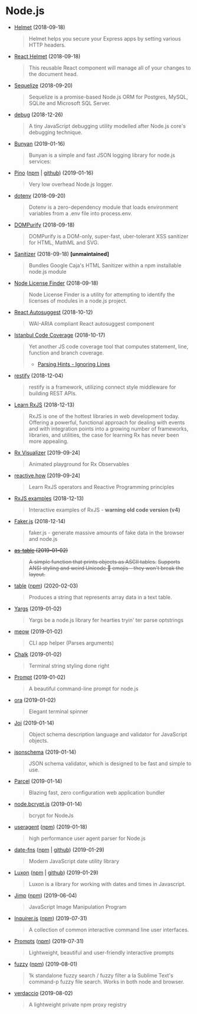 # Node.js

- [Helmet](https://github.com/helmetjs/helmet) (2018-09-18)

  > Helmet helps you secure your Express apps by setting various HTTP headers.

- [React Helmet](https://github.com/nfl/react-helmet) (2018-09-18)

  > This reusable React component will manage all of your changes to the document head.

- [Sequelize](https://github.com/sequelize/sequelize) (2018-09-20)

  > Sequelize is a promise-based Node.js ORM for Postgres, MySQL, SQLite and Microsoft SQL Server.

- [debug](https://github.com/visionmedia/debug) (2018-12-26)

  > A tiny JavaScript debugging utility modelled after Node.js core's debugging technique.

- [Bunyan](https://github.com/trentm/node-bunyan) (2019-01-16)

  > Bunyan is a simple and fast JSON logging library for node.js services:

- [Pino](https://getpino.io/) ([npm](https://www.npmjs.com/package/pino) | [github](https://github.com/pinojs/pino)) (2019-01-16)

  > Very low overhead Node.js logger.

- [dotenv](https://github.com/motdotla/dotenv) (2018-09-20)

  > Dotenv is a zero-dependency module that loads environment variables from a .env file into process.env.

- [DOMPurify](https://github.com/cure53/DOMPurify) (2018-09-18)

  > DOMPurify is a DOM-only, super-fast, uber-tolerant XSS sanitizer for HTML, MathML and SVG.

- [Sanitizer](https://github.com/theSmaw/Caja-HTML-Sanitizer) (2018-09-18) **[unmaintained]**

  > Bundles Google Caja's HTML Sanitizer within a npm installable node.js module

- [Node License Finder](https://github.com/iandotkelly/nlf) (2018-09-18)

  > Node License Finder is a utility for attempting to identify the licenses of modules in a node.js project.

- [React Autosuggest](https://github.com/moroshko/react-autosuggest) (2018-10-12)

  > WAI-ARIA compliant React autosuggest component

- [Istanbul Code Coverage](https://github.com/istanbuljs) (2018-10-17)

  > Yet another JS code coverage tool that computes statement, line, function and branch coverage.
  >
  > - [Parsing Hints - Ignoring Lines](https://github.com/istanbuljs/nyc#parsing-hints-ignoring-lines)

- [restify](http://restify.com) (2018-12-04)

  > restify is a framework, utilizing connect style middleware for building REST APIs.

- [Learn RxJS](https://www.learnrxjs.io) (2018-12-13)

  > RxJS is one of the hottest libraries in web development today. Offering a powerful, functional approach for dealing with events and with integration points into a growing number of frameworks, libraries, and utilities, the case for learning Rx has never been more appealing.

- [Rx Visualizer](https://rxviz.com) [2019-09-24]

  > Animated playground for Rx Observables

- [reactive.how](https://reactive.how) [2019-09-24]

  > Learn RxJS operators and Reactive Programming principles

- [RxJS examples](https://xgrommx.github.io/rx-book/content/observable/observable_instance_methods/index.html) (2018-12-13)

  > Interactive examples of RxJS - **warning old code version (v4)**

- [Faker.js](https://github.com/Marak/Faker.js) (2018-12-14)

  > faker.js - generate massive amounts of fake data in the browser and node.js

- ~~[as-table](https://github.com/xpl/as-table) (2019-01-02)~~

  > ~~A simple function that prints objects as ASCII tables.~~
  > ~~Supports ANSI styling and weird Unicode 💩 emojis – they won't break the layout.~~

- [table](https://github.com/gajus/table) ([npm](https://www.npmjs.com/package/table)) (2020-02-03)

  > Produces a string that represents array data in a text table.

- [Yargs](https://github.com/yargs/yargs) (2019-01-02)

  > Yargs be a node.js library fer hearties tryin' ter parse optstrings

- [meow](https://github.com/sindresorhus/meow) (2019-01-02)

  > CLI app helper (Parses arguments)

- [Chalk](https://github.com/chalk/chalk) (2019-01-02)

  > Terminal string styling done right

- [Prompt](https://github.com/flatiron/prompt) (2019-01-02)

  > A beautiful command-line prompt for node.js

- [ora](https://github.com/sindresorhus/ora) (2019-01-02)

  > Elegant terminal spinner

- [Joi](https://github.com/hapijs/joi) (2019-01-14)

  > Object schema description language and validator for JavaScript objects.

- [jsonschema](https://github.com/tdegrunt/jsonschema) (2019-01-14)

  > JSON schema validator, which is designed to be fast and simple to use.

- [Parcel](https://github.com/parcel-bundler/parcel) (2019-01-14)

  > Blazing fast, zero configuration web application bundler

- [node.bcrypt.js](https://github.com/kelektiv/node.bcrypt.js) (2019-01-14)

  > bcrypt for NodeJs

- [useragent](https://github.com/3rd-Eden/useragent) ([npm](https://www.npmjs.com/package/useragent)) (2019-01-18)

  > high performance user agent parser for Node.js

- [date-fns](https://date-fns.org) ([npm](https://www.npmjs.com/package/date-fns) | [github](https://github.com/date-fns/date-fns)) (2019-01-29)

  > Modern JavaScript date utility library

- [Luxon](https://moment.github.io/luxon/index.html) ([npm](https://www.npmjs.com/package/luxon) | [github](https://github.com/moment/luxon)) (2019-01-29)

  > Luxon is a library for working with dates and times in Javascript.

- [Jimp](https://github.com/oliver-moran/jimp) ([npm](https://www.npmjs.com/package/jimp)) (2019-06-04)

  > JavaScript Image Manipulation Program
  
- [Inquirer.js](https://github.com/SBoudrias/Inquirer.js) ([npm](https://www.npmjs.com/package/inquirer)) (2019-07-31)

  > A collection of common interactive command line user interfaces.
  
- [Prompts](https://github.com/terkelg/prompts) ([npm](https://www.npmjs.com/package/prompts)) (2019-07-31)

  > Lightweight, beautiful and user-friendly interactive prompts
  
- [fuzzy](https://github.com/mattyork/fuzzy) ([npm](https://www.npmjs.com/package/fuzzy)) (2019-08-01)

  > 1k standalone fuzzy search / fuzzy filter a la Sublime Text's command-p fuzzy file search. Works in both node and browser.
  
- [verdaccio](https://github.com/verdaccio/verdaccio) (2019-08-02)

  > A lightweight private npm proxy registry
